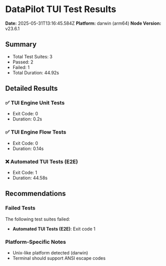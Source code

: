 # DataPilot TUI Test Results

**Date:** 2025-05-31T13:16:45.584Z
**Platform:** darwin (arm64)
**Node Version:** v23.6.1

## Summary

- Total Test Suites: 3
- Passed: 2
- Failed: 1
- Total Duration: 44.92s

## Detailed Results

### ✅ TUI Engine Unit Tests

- Exit Code: 0
- Duration: 0.2s

### ✅ TUI Engine Flow Tests

- Exit Code: 0
- Duration: 0.14s

### ❌ Automated TUI Tests (E2E)

- Exit Code: 1
- Duration: 44.58s

## Recommendations

### Failed Tests

The following test suites failed:

- **Automated TUI Tests (E2E)**: Exit code 1

### Platform-Specific Notes

- Unix-like platform detected (darwin)
- Terminal should support ANSI escape codes
